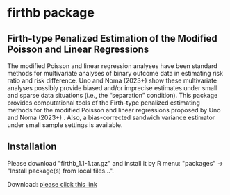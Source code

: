 
# firthb package


## Firth-type Penalized Estimation of the Modified Poisson and Linear Regressions

The modified Poisson and linear regression analyses have been standard methods for multivariate analyses of binary outcome data in estimating risk ratio and risk difference. Uno and Noma (2023+) <forthcoming> show these multivariate analyses possibly provide biased and/or imprecise estimates under small and sparse data situations (i.e., the “separation” condition). This package provides computational tools of the Firth-type penalized estimating methods for the modified Poisson and linear regressions proposed by Uno and Noma (2023+) <forthcoming>. Also, a bias-corrected sandwich variance estimator under small sample settings is available.



## Installation

Please download "firthb_1.1-1.tar.gz" and install it by R menu: "packages" -> "Install package(s) from local files...".

Download: [please click this link](https://github.com/nomahi/firthb/raw/main/firthb_1.2-1.tar.gz)
